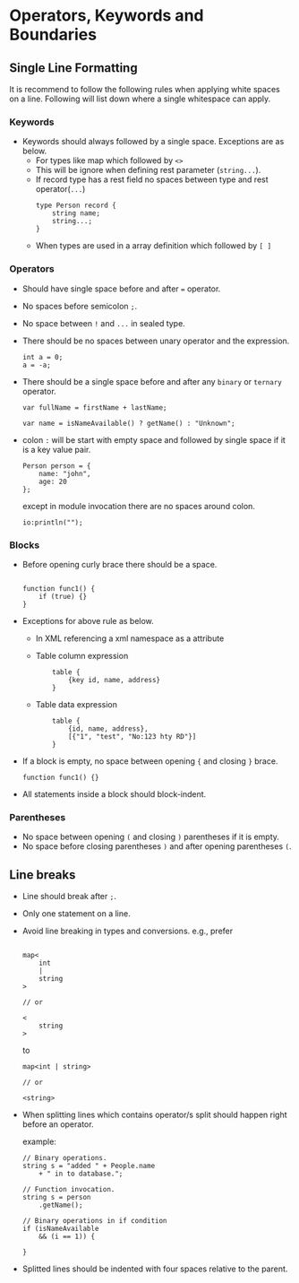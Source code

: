 # Operators, Keywords and Boundaries

## Single Line Formatting
It is recommend to follow the following rules when applying white spaces on a line. 
Following will list down where a single whitespace can apply.
### Keywords
* Keywords should always followed by a single space. Exceptions are as below.
  - For types like map which followed by `<>`
  - This will be ignore when defining rest parameter (`string...`).
  - If record type has a rest field no spaces between type and rest operator(`...`) 
    ```ballerina
    type Person record {
        string name;
        string...;
    }
    ```
  - When types are used in a array definition which followed by `[ ]`
### Operators
* Should have single space before and after `=` operator.
* No spaces before semicolon `;`.
* No space between `!` and `...` in sealed type.
* There should be no spaces between unary operator and the expression.

  ```ballerina
  int a = 0;
  a = -a;
  ``` 

* There should be a single space before and after any `binary` or `ternary` operator.

  ```ballerina
  var fullName = firstName + lastName;
  
  var name = isNameAvailable() ? getName() : "Unknown";
  ```
* colon `:` will be start with empty space and followed by single space if it is a key value pair. 
  
  ```ballerina
  Person person = {
      name: "john",
      age: 20
  };
  ```
  except in module invocation there are no spaces around colon.
  
  ```ballerina
  io:println("");
  ```

### Blocks
* Before opening curly brace there should be a space. 

  ```ballerina

  function func1() {
      if (true) {}
  }

   ```
* Exceptions for above rule as below.
  - In XML referencing a xml namespace as a attribute
  - Table column expression
  
    ```ballerina
        table {
            {key id, name, address}
        }
    ```
  - Table data expression
  
    ```ballerina
        table {
            {id, name, address},
            [{"1", "test", "No:123 hty RD"}]
        }
    ```
* If a block is empty, no space between opening `{` and closing `}` brace.
  ```ballerina
  function func1() {}
  ``` 
* All statements inside a block should block-indent.
### Parentheses
* No space between opening `(` and closing `)` parentheses if it is empty.
* No space before closing parentheses `)` and after opening parentheses `(`.

## Line breaks
* Line should break after `;`.
* Only one statement on a line. 
* Avoid line breaking in types and conversions.
  e.g., prefer

  ```ballerina

  map<
      int
      |
      string
  > 

  // or

  <
      string
  >
  ```

  to

  ```ballerina
  map<int | string> 

  // or

  <string>
  ```

* When splitting lines which contains operator/s split should happen 
  right before an operator.
  
  example:
  
  ```ballerina
  // Binary operations.
  string s = "added " + People.name
      + " in to database.";
  
  // Function invocation.
  string s = person
      .getName();
  
  // Binary operations in if condition
  if (isNameAvailable 
      && (i == 1)) {
  
  }

  ```

* Splitted lines should be indented with four spaces relative to the parent.